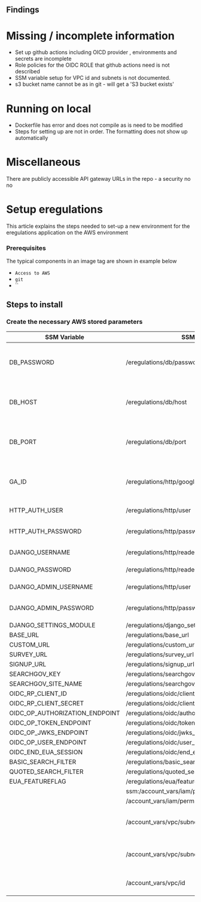## Findings

# Missing / incomplete information
- Set up github actions including OICD provider , environments and secrets are incomplete
- Role policies for the OIDC ROLE that github actions need is not described
- SSM variable setup for VPC id and subnets is not documented.
- s3 bucket name cannot be as in git - will get a 'S3 bucket exists'


# Running on local
- Dockerfile has error and does not compile as is need to be modified
- Steps for setting up are not in order. The formatting does not show up automatically


# Miscellaneous
There are publicly accessible API gateway URLs in the repo - a security no no



# Setup eregulations

This article explains the steps needed to set-up a new environment for the eregulations application on the AWS environment
### Prerequisites
The typical components in an image tag are shown in example below

-   `Access to AWS`
-   `git `
-   ``

## Steps to install



### Create the necessary AWS stored parameters


| SSM Variable | SSM Key | Required | Comments |
|----------|----------|----------|----------|
| DB_PASSWORD | /eregulations/db/password | **YES** | Required for application backend connectivity |
| DB_HOST | /eregulations/db/host | **YES** | Required for application backend connectivity |
| DB_PORT | /eregulations/db/port | **YES** | Required for application backend connectivity |
| GA_ID | /eregulations/http/google_analytics | NO | Required only if Google analytics is needed |
| HTTP_AUTH_USER | /eregulations/http/user | **YES** | User ID for application
| HTTP_AUTH_PASSWORD | /eregulations/http/password | **YES** | Password for application
| DJANGO_USERNAME | /eregulations/http/reader_user | **YES** | Django User|
| DJANGO_PASSWORD | /eregulations/http/reader_password | **YES** | Django Password
| DJANGO_ADMIN_USERNAME |/eregulations/http/user | **YES** | Django User Name 
| DJANGO_ADMIN_PASSWORD | /eregulations/http/password | **YES** | Django Admin password
| DJANGO_SETTINGS_MODULE |/eregulations/django_settings_module
| BASE_URL|/eregulations/base_url |
| CUSTOM_URL|/eregulations/custom_url
| SURVEY_URL|/eregulations/survey_url
| SIGNUP_URL|/eregulations/signup_url
| SEARCHGOV_KEY|/eregulations/searchgov/key
|SEARCHGOV_SITE_NAME|/eregulations/searchgov/site_name
|OIDC_RP_CLIENT_ID|/eregulations/oidc/client_id
|OIDC_RP_CLIENT_SECRET|/eregulations/oidc/client_secret
|OIDC_OP_AUTHORIZATION_ENDPOINT|/eregulations/oidc/authorization_endpoint
|OIDC_OP_TOKEN_ENDPOINT|/eregulations/oidc/token_endpoint
|OIDC_OP_JWKS_ENDPOINT|/eregulations/oidc/jwks_endpoint
|OIDC_OP_USER_ENDPOINT|/eregulations/oidc/user_endpoint
|OIDC_END_EUA_SESSION|/eregulations/oidc/end_eua_session
|BASIC_SEARCH_FILTER|/eregulations/basic_search_filter}
|QUOTED_SEARCH_FILTER|/eregulations/quoted_search_filter
|EUA_FEATUREFLAG|/eregulations/eua/featureflag
||ssm:/account_vars/iam/path | **YES** | [See here](../IAM.md)
||/account_vars/iam/permissions_boundary_policy| **YES** |[See here](../IAM.md)
||/account_vars/vpc/subnets/private/a/id| **YES** | The first subnet to deploy the Resources
|| /account_vars/vpc/subnets/private/b/id | | The second subnet to deploy the Resources
||/account_vars/vpc/id | **YES**| The VPC to deploy the resources
